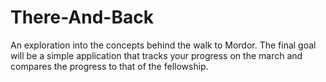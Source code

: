 # There-And-Back
An exploration into the concepts behind the walk to Mordor.  The final goal will be a simple application that tracks your progress on the march and compares the progress to that of the fellowship.
